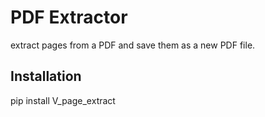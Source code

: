 # PDF Extractor

extract pages from a PDF and save them as a new PDF file.

## Installation

pip install V_page_extract
